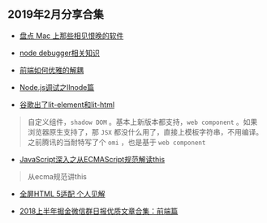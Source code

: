 ## 2019年2月分享合集

- [盘点 Mac 上那些相见恨晚的软件](https://mp.weixin.qq.com/s/Cvqetqb1uHcqPU1B4xLuZw)

- [node debugger相关知识](https://codeblog.dotsandbrackets.com/nodejs-core-dump-llnode-lldb/)

- [前端如何优雅的解耦](https://mp.weixin.qq.com/s/EsuR1ztDaaQaupdYh_C36g)

- [Node.js调试之llnode篇](https://mp.weixin.qq.com/s/0ZhhnwUMAM6RA8xZbegcig)


- [谷歌出了lit-element和lit-html](https://lit-element.polymer-project.org/)

> 自定义组件，`shadow DOM` 。基本上新版本都支持，`web component` 。如果浏览器原生支持了，那 `JSX` 都没什么用了，直接上模板字符串，不用编译。之前腾讯的当耐特写了个 `omi` ，也是基于 `web component`


- [JavaScript深入之从ECMAScript规范解读this](https://github.com/mqyqingfeng/Blog/issues/7)

> 从ecma规范讲this

- [全屏HTML 5适配 个人见解](https://juejin.im/post/5c78c9f96fb9a04a0a5fe2b6?utm_source=wechat&from=singlemessage&isappinstalled=0)


- [2018上半年掘金微信群日报优质文章合集：前端篇](https://juejin.im/post/5b3adfe2e51d4555b17e85df)


